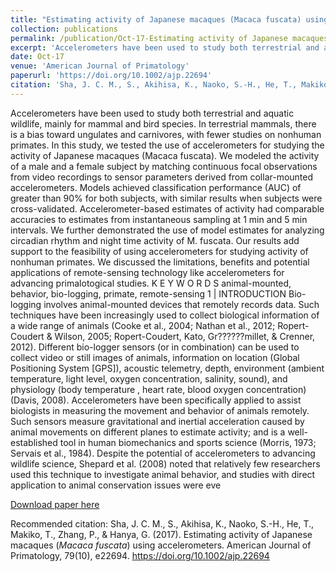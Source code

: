```yaml
---
title: "Estimating activity of Japanese macaques (Macaca fuscata) using accelerometers"
collection: publications
permalink: /publication/Oct-17-Estimating activity of Japanese macaques (Macaca fuscata) using accelerometers
excerpt: 'Accelerometers have been used to study both terrestrial and aquatic wildlife, mainly for mammal and bird species. In terrestrial mammals, there is a bias toward ungulates and carnivores, with fewer studies on nonhuman primates. In this study, we tested the use of accelerometers for studying the activity of Japanese macaques (Macaca fuscata). We modeled the activity of a male and a female subject by matching continuous focal observations from video recordings to sensor parameters derived from collar-mounted accelerometers. Models achieved classification performance (AUC) of greater than 90% for both subjects, with similar results when subjects were cross-validated. Accelerometer-based estimates of activity had comparable accuracies to estimates from instantaneous sampling at 1 min and 5 min intervals. We further demonstrated the use of model estimates for analyzing circadian rhythm and night time activity of M. fuscata. Our results add support to the feasibility of using accelerometers for studying activity of nonhuman primates. We discussed the limitations, benefits and potential applications of remote-sensing technology like accelerometers for advancing primalotogical studies. K E Y W O R D S animal-mounted, behavior, bio-logging, primate, remote-sensing 1 | INTRODUCTION Bio-logging involves animal-mounted devices that remotely records data. Such techniques have been increasingly used to collect biological information of a wide range of animals (Cooke et al., 2004; Nathan et al., 2012; Ropert-Coudert &amp; Wilson, 2005; Ropert-Coudert, Kato, Gr??????millet, &amp; Crenner, 2012). Different bio-logger sensors (or in combination) can be used to collect video or still images of animals, information on location (Global Positioning System [GPS]), acoustic telemetry, depth, environment (ambient temperature, light level, oxygen concentration, salinity, sound), and physiology (body temperature , heart rate, blood oxygen concentration) (Davis, 2008). Accelerometers have been specifically applied to assist biologists in measuring the movement and behavior of animals remotely. Such sensors measure gravitational and inertial acceleration caused by animal movements on different planes to estimate activity; and is a well-established tool in human biomechanics and sports science (Morris, 1973; Servais et al., 1984). Despite the potential of accelerometers to advancing wildlife science, Shepard et al. (2008) noted that relatively few researchers used this technique to investigate animal behavior, and studies with direct application to animal conservation issues were eve'
date: Oct-17
venue: 'American Journal of Primatology'
paperurl: 'https://doi.org/10.1002/ajp.22694'
citation: 'Sha, J. C. M., S., Akihisa, K., Naoko, S.-H., He, T., Makiko, T., Zhang, P., &amp; Hanya, G. (2017). Estimating activity of Japanese macaques (<i>Macaca fuscata</i>) using accelerometers. American Journal of Primatology, 79(10), e22694. https://doi.org/10.1002/ajp.22694'
---
```

Accelerometers have been used to study both terrestrial and aquatic wildlife, mainly for mammal and bird species. In terrestrial mammals, there is a bias toward ungulates and carnivores, with fewer studies on nonhuman primates. In this study, we tested the use of accelerometers for studying the activity of Japanese macaques (Macaca fuscata). We modeled the activity of a male and a female subject by matching continuous focal observations from video recordings to sensor parameters derived from collar-mounted accelerometers. Models achieved classification performance (AUC) of greater than 90% for both subjects, with similar results when subjects were cross-validated. Accelerometer-based estimates of activity had comparable accuracies to estimates from instantaneous sampling at 1 min and 5 min intervals. We further demonstrated the use of model estimates for analyzing circadian rhythm and night time activity of M. fuscata. Our results add support to the feasibility of using accelerometers for studying activity of nonhuman primates. We discussed the limitations, benefits and potential applications of remote-sensing technology like accelerometers for advancing primalotogical studies. K E Y W O R D S animal-mounted, behavior, bio-logging, primate, remote-sensing 1 | INTRODUCTION Bio-logging involves animal-mounted devices that remotely records data. Such techniques have been increasingly used to collect biological information of a wide range of animals (Cooke et al., 2004; Nathan et al., 2012; Ropert-Coudert &amp; Wilson, 2005; Ropert-Coudert, Kato, Gr??????millet, &amp; Crenner, 2012). Different bio-logger sensors (or in combination) can be used to collect video or still images of animals, information on location (Global Positioning System [GPS]), acoustic telemetry, depth, environment (ambient temperature, light level, oxygen concentration, salinity, sound), and physiology (body temperature , heart rate, blood oxygen concentration) (Davis, 2008). Accelerometers have been specifically applied to assist biologists in measuring the movement and behavior of animals remotely. Such sensors measure gravitational and inertial acceleration caused by animal movements on different planes to estimate activity; and is a well-established tool in human biomechanics and sports science (Morris, 1973; Servais et al., 1984). Despite the potential of accelerometers to advancing wildlife science, Shepard et al. (2008) noted that relatively few researchers used this technique to investigate animal behavior, and studies with direct application to animal conservation issues were eve

[Download paper here](https://doi.org/10.1002/ajp.22694)

Recommended citation: Sha, J. C. M., S., Akihisa, K., Naoko, S.-H., He, T., Makiko, T., Zhang, P., & Hanya, G. (2017). Estimating activity of Japanese macaques (<i>Macaca fuscata</i>) using accelerometers. American Journal of Primatology, 79(10), e22694. https://doi.org/10.1002/ajp.22694